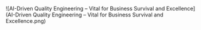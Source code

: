 ![AI-Driven Quality Engineering – Vital for Business Survival and Excellence](AI-Driven Quality Engineering – Vital for Business Survival and Excellence.png)